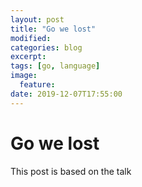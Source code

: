 ```yaml
---
layout: post
title: "Go we lost"
modified:
categories: blog
excerpt:
tags: [go, language]
image:
  feature:
date: 2019-12-07T17:55:00
---
```

# Go we lost
This post is based on the talk